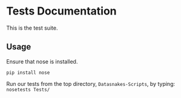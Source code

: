Tests Documentation
====================
This is the test suite.


Usage
--------
Ensure that nose is installed.

`pip install nose`

Run our tests from the top directory, `Datasnakes-Scripts`, by typing:
`nosetests Tests/`